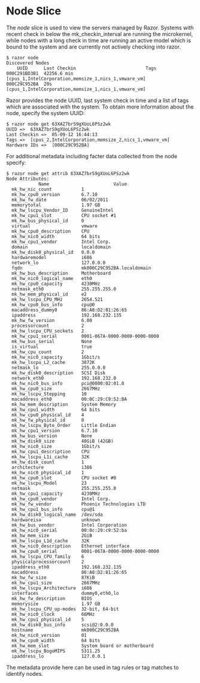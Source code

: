 # Node Slice

The *node* slice is used to view the servers managed by Razor. Systems with recent check in below the mk_checkin_interval are running the microkernel, while nodes with a long check in time are running an active model which is bound to the system and are currently not actively checking into razor.

    $ razor node
    Discovered Nodes
        UUID      Last Checkin                          Tags
    000C291BD3B1  42256.6 min   [cpus_1,IntelCorporation,memsize_1,nics_1,vmware_vm]
    000C29C952BA  20s           [cpus_1,IntelCorporation,memsize_1,nics_1,vmware_vm]

Razor provides the node UUID, last system check in time and a list of tags which are associated with the system. To obtain more information about the node, specify the system UUID:

    $ razor node get 63XAZ7brS9gXUoL6PSz2wk
    UUID =>  63XAZ7brS9gXUoL6PSz2wk
    Last Checkin =>  05-09-12 16:44:13
    Tags =>  [cpus_2,IntelCorporation,memsize_2,nics_1,vmware_vm]
    Hardware IDs =>  [000C29C952BA]

For additional metadata including facter data collected from the node specify:

    $ razor node get attrib 63XAZ7brS9gXUoL6PSz2wk
    Node Attributes:
                Name                        Value              
      mk_hw_nic_count           1                              
      mk_hw_cpu0_version        6.7.10                         
      mk_hw_fw_date             06/02/2011                     
      memorytotal               1.97 GB                        
      mk_hw_lscpu_Vendor_ID     GenuineIntel                   
      mk_hw_cpu1_slot           CPU socket #1                  
      mk_hw_bus_physical_id     0                              
      virtual                   vmware                         
      mk_hw_cpu0_description    CPU                            
      mk_hw_nic0_width          64 bits                        
      mk_hw_cpu1_vendor         Intel Corp.                    
      domain                    localdomain                    
      mk_hw_disk0_physical_id   0.0.0                          
      hardwaremodel             i686                           
      network_lo                127.0.0.0                      
      fqdn                      mk000C29C952BA.localdomain     
      mk_hw_bus_description     Motherboard                    
      mk_hw_nic0_logical_name   eth0                           
      mk_hw_cpu0_capacity       4230MHz                        
      netmask_eth0              255.255.255.0                  
      mk_hw_mem_physical_id     e2                             
      mk_hw_lscpu_CPU_MHz       2654.521                       
      mk_hw_cpu0_bus_info       cpu@0                          
      macaddress_dummy0         86:A8:D2:81:26:65              
      ipaddress                 192.168.232.135                
      mk_hw_fw_version          6.00                           
      processorcount            2                              
      mk_hw_lscpu_CPU_sockets   2                              
      mk_hw_cpu1_serial         0001-067A-0000-0000-0000-0000  
      mk_hw_bus_serial          None                           
      is_virtual                true                           
      mk_hw_cpu_count           2                              
      mk_hw_nic0_capacity       1Gbit/s                        
      mk_hw_lscpu_L2_cache      3072K                          
      netmask_lo                255.0.0.0                      
      mk_hw_disk0_description   SCSI Disk                      
      network_eth0              192.168.232.0                  
      mk_hw_nic0_bus_info       pci@0000:02:01.0               
      mk_hw_cpu0_size           2667MHz                        
      mk_hw_lscpu_Stepping      10                             
      macaddress_eth0           00:0C:29:C9:52:BA              
      mk_hw_mem_description     System Memory                  
      mk_hw_cpu1_width          64 bits                        
      mk_hw_cpu0_physical_id    4                              
      mk_hw_fw_physical_id      0                              
      mk_hw_lscpu_Byte_Order    Little Endian                  
      mk_hw_cpu1_version        6.7.10                         
      mk_hw_bus_version         None                           
      mk_hw_disk0_size          40GiB (42GB)                   
      mk_hw_nic0_size           1Gbit/s                        
      mk_hw_cpu1_description    CPU                            
      mk_hw_lscpu_L1i_cache     32K                            
      mk_hw_disk_count          1                              
      architecture              i386                           
      mk_hw_nic0_physical_id    1                              
      mk_hw_cpu0_slot           CPU socket #0                  
      mk_hw_lscpu_Model         23                             
      netmask                   255.255.255.0                  
      mk_hw_cpu1_capacity       4230MHz                        
      mk_hw_cpu0_vendor         Intel Corp.                    
      mk_hw_fw_vendor           Phoenix Technologies LTD       
      mk_hw_cpu1_bus_info       cpu@1                          
      mk_hw_disk0_logical_name  /dev/sda                       
      hardwareisa               unknown                        
      mk_hw_bus_vendor          Intel Corporation              
      mk_hw_nic0_serial         00:0c:29:c9:52:ba              
      mk_hw_mem_size            2GiB                           
      mk_hw_lscpu_L1d_cache     32K                            
      mk_hw_nic0_description    Ethernet interface             
      mk_hw_cpu0_serial         0001-067A-0000-0000-0000-0000  
      mk_hw_lscpu_CPU_family    6                              
      physicalprocessorcount    2                              
      ipaddress_eth0            192.168.232.135                
      macaddress                86:A8:D2:81:26:65              
      mk_hw_fw_size             87KiB                          
      mk_hw_cpu1_size           2667MHz                        
      mk_hw_lscpu_Architecture  i686                           
      interfaces                dummy0,eth0,lo                 
      mk_hw_fw_description      BIOS                           
      memorysize                1.97 GB                        
      mk_hw_lscpu_CPU_op-modes  32-bit, 64-bit                 
      mk_hw_nic0_clock          66MHz                          
      mk_hw_cpu1_physical_id    5                              
      mk_hw_disk0_bus_info      scsi@2:0.0.0                   
      hostname                  mk000C29C952BA                 
      mk_hw_nic0_version        01                             
      mk_hw_cpu0_width          64 bits                        
      mk_hw_mem_slot            System board or motherboard    
      mk_hw_lscpu_BogoMIPS      5311.25                        
      ipaddress_lo              127.0.0.1                      

The metadata provide here can be used in tag rules or tag matches to identify nodes.
